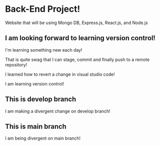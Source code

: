 # Back-End Project!
Website that will be using Mongo DB, Express.js, React.js, and Node.js 


## I am looking forward to learning version control!

I'm learning something new each day!

That is quite swag that I can stage, commit and finally push to a remote repository!

I learned how to revert a change in visual studio code!

I am learning version control!

## This is develop branch

I am making a divergent change on develop branch!

## This is main branch

I am being divergent on main branch!

